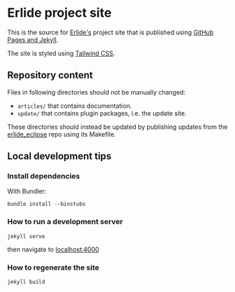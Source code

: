 # Erlide project site

This is the source for [Erlide's](https://erlide.org/) project site that is published using
[GitHub Pages and Jekyll](https://docs.github.com/en/pages/setting-up-a-github-pages-site-with-jekyll/about-github-pages-and-jekyll).

The site is styled using [Tailwind CSS](https://tailwindcss.com/).

## Repository content

Files in following directories should not be manually changed:

- `articles/` that contains documentation.
- `update/` that contains plugin packages, i.e. the update site.

These directories should instead be updated by publishing updates from the
[erlide_eclipse](https://github.com/erlang/erlide_eclipse) repo using its Makefile.


## Local development tips

### Install dependencies

With Bundler:

    bundle install --binstubs

### How to run a development server

    jekyll serve

then navigate to [localhost:4000](https://localhost:4000)

### How to regenerate the site

    jekyll build
